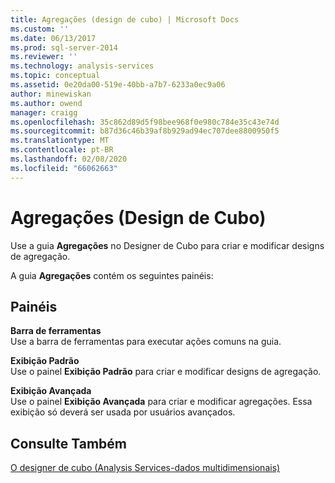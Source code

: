 ```yaml
---
title: Agregações (design de cubo) | Microsoft Docs
ms.custom: ''
ms.date: 06/13/2017
ms.prod: sql-server-2014
ms.reviewer: ''
ms.technology: analysis-services
ms.topic: conceptual
ms.assetid: 0e20da00-519e-40bb-a7b7-6233a0ec9a06
author: minewiskan
ms.author: owend
manager: craigg
ms.openlocfilehash: 35c862d89d5f98bee968f0e980c784e35c43e74d
ms.sourcegitcommit: b87d36c46b39af8b929ad94ec707dee8800950f5
ms.translationtype: MT
ms.contentlocale: pt-BR
ms.lasthandoff: 02/08/2020
ms.locfileid: "66062663"
---
```

# <a name="aggregations-cube-design"></a>Agregações (Design de Cubo)
  Use a guia **Agregações** no Designer de Cubo para criar e modificar designs de agregação.  
  
 A guia **Agregações** contém os seguintes painéis:  
  
## <a name="panes"></a>Painéis  
 **Barra de ferramentas**  
 Use a barra de ferramentas para executar ações comuns na guia.  
  
 **Exibição Padrão**  
 Use o painel **Exibição Padrão** para criar e modificar designs de agregação.  
  
 **Exibição Avançada**  
 Use o painel **Exibição Avançada** para criar e modificar agregações. Essa exibição só deverá ser usada por usuários avançados.  
  
## <a name="see-also"></a>Consulte Também  
 [O designer de cubo &#40;Analysis Services-dados multidimensionais&#41;](cube-designer-analysis-services-multidimensional-data.md)  
  
  

